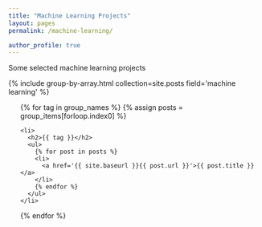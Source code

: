 ```yaml
---
title: "Machine Learning Projects"
layout: pages
permalink: /machine-learning/

author_profile: true
---
```

Some selected machine learning projects

{% include group-by-array.html collection=site.posts field='machine learning' %}

<ul>
  {% for tag in group_names %}
    {% assign posts = group_items[forloop.index0] %}

    <li>
      <h2>{{ tag }}</h2>
      <ul>
        {% for post in posts %}
        <li>
          <a href='{{ site.baseurl }}{{ post.url }}'>{{ post.title }}</a>
        </li>
        {% endfor %}
      </ul>
    </li>
  {% endfor %}
</ul>
